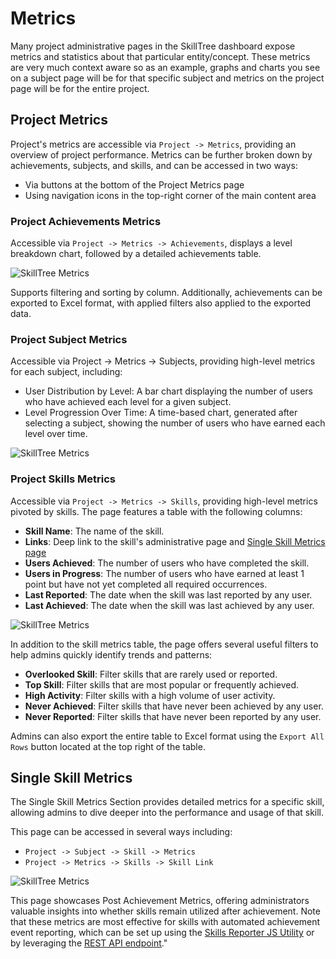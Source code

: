 # Metrics

Many project administrative pages in the SkillTree dashboard expose metrics and statistics about that particular entity/concept. 
These metrics are very much context aware so as an example, graphs and charts you see on a subject page will be for that specific subject and
metrics on the project page will be for the entire project. 

## Project Metrics

Project's metrics are accessible via `Project -> Metrics`, providing an overview of project performance. 
Metrics can be further broken down by achievements, subjects, and skills, and can be accessed in two ways:

- Via buttons at the bottom of the Project Metrics page
- Using navigation icons in the top-right corner of the main content area

### Project Achievements Metrics

Accessible via `Project -> Metrics -> Achievements`, displays a level breakdown chart, followed by a detailed achievements table.

![SkillTree Metrics](../../screenshots/admin/page-project-metrics-achievements.png)

Supports filtering and sorting by column. Additionally, achievements can be exported to Excel format, with applied
filters also applied to the exported data.

### Project Subject Metrics

Accessible via Project -> Metrics -> Subjects, providing high-level metrics for each subject, including:

- User Distribution by Level: A bar chart displaying the number of users who have achieved each level for a given subject.
- Level Progression Over Time: A time-based chart, generated after selecting a subject, showing the number of users who have earned each level over time.

![SkillTree Metrics](../../screenshots/admin/page-project-metrics-subjects.png)

### Project Skills Metrics

Accessible via `Project -> Metrics -> Skills`, providing high-level metrics pivoted by skills. The page features a table with the following columns:

- **Skill Name**: The name of the skill.
- **Links**: Deep link to the skill's administrative page and [Single Skill Metrics page](/dashboard/user-guide/metrics.html#single-skill-metrics)
- **Users Achieved**: The number of users who have completed the skill.
- **Users in Progress**: The number of users who have earned at least 1 point but have not yet completed all required occurrences.
- **Last Reported**: The date when the skill was last reported by any user.
- **Last Achieved**: The date when the skill was last achieved by any user.

![SkillTree Metrics](../../screenshots/admin/page-project-metrics-skills.png)

In addition to the skill metrics table, the page offers several useful filters to help admins quickly identify trends and patterns:
- **Overlooked Skill**: Filter skills that are rarely used or reported.
- **Top Skill**: Filter skills that are most popular or frequently achieved.
- **High Activity**: Filter skills with a high volume of user activity.
- **Never Achieved**: Filter skills that have never been achieved by any user.
- **Never Reported**: Filter skills that have never been reported by any user.

Admins can also export the entire table to Excel format using the `Export All Rows` button located at the top right of the table.

## Single Skill Metrics

The Single Skill Metrics Section provides detailed metrics for a specific skill, allowing admins to dive deeper into the performance and usage of that skill.

This page can be accessed in several ways including:
- `Project -> Subject -> Skill -> Metrics`
- `Project -> Metrics -> Skills -> Skill Link`

![SkillTree Metrics](../../screenshots/admin/page-topSkill-metrics.png)

This page showcases Post Achievement Metrics, offering administrators valuable insights into whether skills remain
utilized after achievement. Note that these metrics are most effective for skills with automated achievement event
reporting, which can be set up using the [Skills Reporter JS Utility](/skills-client/js.html#skillsreporter-js-utility) or by leveraging the [REST API endpoint](/skills-client/endpoints.html#report-skill-event-endpoint)."


